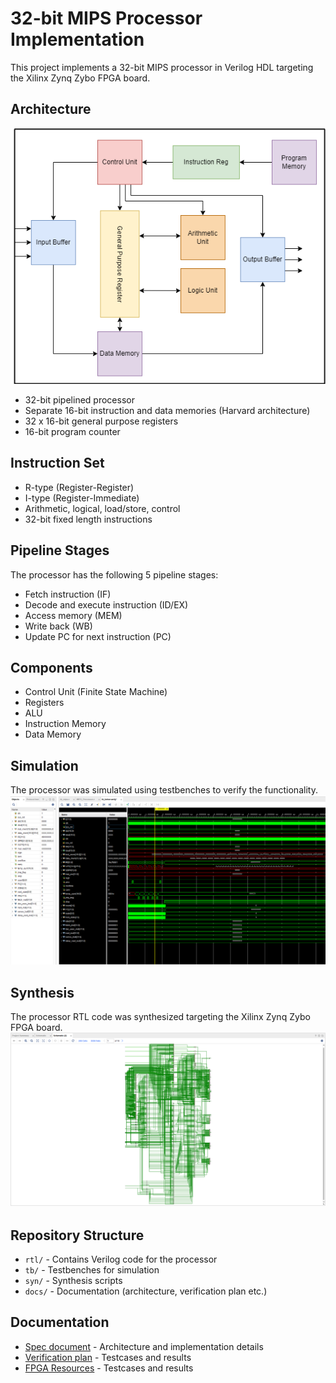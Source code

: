 
# 32-bit MIPS Processor Implementation
This project implements a 32-bit MIPS processor in Verilog HDL targeting the Xilinx Zynq Zybo FPGA board.

## Architecture

![MIPS CPU Architecture](https://github.com/mo-faruque/MIPS_Processor/blob/main/docs/cpu_block.png)

- 32-bit pipelined processor
- Separate 16-bit instruction and data memories (Harvard architecture) 
- 32 x 16-bit general purpose registers
- 16-bit program counter

## Instruction Set 

- R-type (Register-Register)
- I-type (Register-Immediate) 
- Arithmetic, logical, load/store, control
- 32-bit fixed length instructions

## Pipeline Stages

The processor has the following 5 pipeline stages:

- Fetch instruction (IF)
- Decode and execute instruction (ID/EX)
- Access memory (MEM) 
- Write back (WB)
- Update PC for next instruction (PC)

## Components

- Control Unit (Finite State Machine)
- Registers 
- ALU
- Instruction Memory
- Data Memory


## Simulation

The processor was simulated using testbenches to verify the functionality.
![Simulation Waveform](https://github.com/mo-faruque/MIPS_Processor/blob/main/docs/functional-verification/waveform_view.png)

## Synthesis

The processor RTL code was synthesized targeting the Xilinx Zynq Zybo FPGA board.
![RTL Schematic](https://github.com/mo-faruque/MIPS_Processor/blob/main/syn/RTL_Schematic.png)

## Repository Structure

- `rtl/` - Contains Verilog code for the processor 
- `tb/` - Testbenches for simulation
- `syn/` - Synthesis scripts 
- `docs/` - Documentation (architecture, verification plan etc.)


## Documentation

- [Spec document](https://github.com/mo-faruque/MIPS_Processor/blob/main/docs/MIPS_Project_Description.pdf) - Architecture and implementation details
- [Verification plan](https://github.com/mo-faruque/MIPS_Processor/blob/main/docs/functional-verification/mips_functional_verification.pdf) - Testcases and results
- [FPGA Resources](https://github.com/mo-faruque/MIPS_Processor/blob/main/syn/Detailed%20RTL%20Component%20Info.pdf) - Testcases and results

<!--
## Author

John Doe

[github.com/john-doe](https://github.com/john-doe)

## License

This project is licensed under the MIT License - see the [LICENSE](LICENSE) file for details.


-->


 

